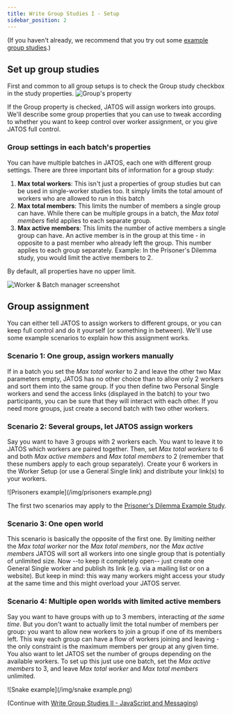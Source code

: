 ```yaml
---
title: Write Group Studies I - Setup
sidebar_position: 2
---
```


(If you haven't already, we recommend that you try out some [example group studies](Example-Group-Studies.html).)

## Set up group studies

First and common to all group setups is to check the Group study checkbox in the study properties. 
![Group's property](/img/Study_properties_group.png)


If the Group property is checked, JATOS will assign workers into groups. We'll describe some group properties that you can use to tweak according to whether you want to keep control over worker assignment, or you give JATOS full control.


### Group settings in each batch's properties

You can have multiple batches in JATOS, each one with different group settings. There are three important bits of information for a group study:

1. **Max total workers**: This isn't just a properties of group studies but can be used in single-worker studies too. It simply limits the total amount of workers who are allowed to run in this batch
1. **Max total members**:  This limits the number of members a single group can have. While there can be multiple groups in a batch, the _Max total members_ field applies to each separate group. 
1. **Max active members**: This limits the number of active members a single group can have. An active member is in the group at this time - in opposite to a past member who already left the group. This number applies to each group separately. Example: In the Prisoner's Dilemma study, you would limit the active members to 2.

By default, all properties have no upper limit.

![Worker & Batch manager screenshot](/img/batch_properties.png)

## Group assignment

You can either tell JATOS to assign workers to different groups, or you can keep full control and do it yourself (or something in between). We'll use some example scenarios to explain how this assignment works.

### Scenario 1: One group, assign workers manually

If in a batch you set the _Max total worker_ to 2 and leave the other two Max parameters empty, JATOS has no other choice than to allow only 2 workers and sort them into the same group. If you then define two Personal Single workers and send the access links (displayed in the batch) to your two participants, you can be sure that they will interact with each other. If you need more groups, just create a second batch with two other workers.

### Scenario 2: Several groups, let JATOS assign workers

Say you want to have 3 groups with 2 workers each. You want to leave it to JATOS which workers are paired together. Then, set _Max total workers_ to 6 and both _Max active members_ and _Max total members_ to 2 (remember that these numbers apply to each group separately). Create your 6 workers in the Worker Setup (or use a General Single link) and distribute your link(s) to your workers.

![Prisoners example](/img/prisoners example.png)

The first two scenarios may apply to the [Prisoner's Dilemma Example Study](Example-Studies.html#prisoners-dilemma).

### Scenario 3: One open world

This scenario is basically the opposite of the first one. By limiting neither the _Max total worker_ nor the _Max total members_, nor the _Max active members_ JATOS will sort all workers into one single group that is potentially of unlimited size. Now --to keep it completely open-- just create one General Single worker and publish its link (e.g. via a mailing list or on a website). But keep in mind: this way many workers might access your study at the same time and this might overload your JATOS server.

### Scenario 4: Multiple open worlds with limited active members

Say you want to have groups with up to 3 members, interacting _at the same time_. But you don't want to actually limit the total number of members per group: you want to allow new workers to join a group if one of its members left. This way each group can have a flow of workers joining and leaving - the only constraint is the maximum members per group at any given time. You also want to let JATOS set the number of groups depending on the available workers. To set up this just use one batch, set the _Max active members_ to 3, and leave _Max total worker_ and _Max total members_ unlimited.  

![Snake example](/img/snake example.png)

(Continue with [Write Group Studies II - JavaScript and Messaging](Write-Group-Studies-II-JavaScript-and-Messaging.html))